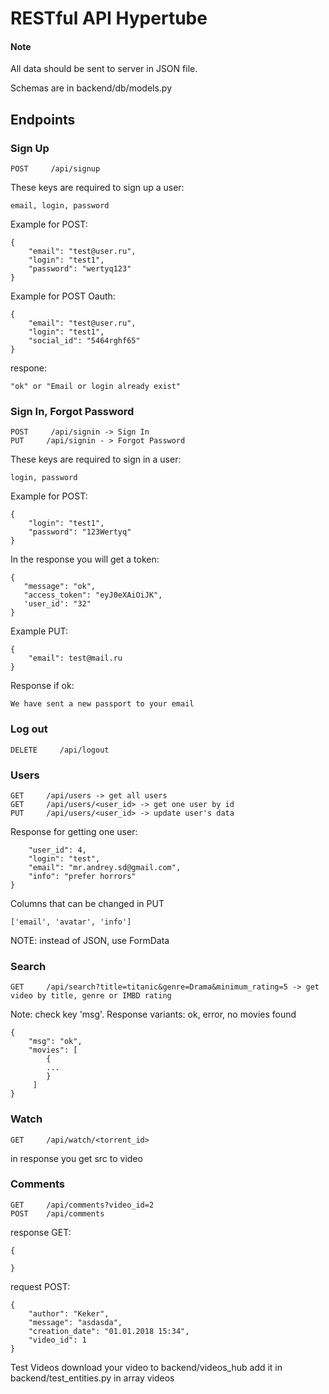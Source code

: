 # RESTful API Hypertube

#### Note
All data should be sent to server in JSON file.

Schemas are in backend/db/models.py

## Endpoints

### Sign Up
```
POST     /api/signup
```

These keys are required to sign up a user:
```
email, login, password
```
Example for POST:
```
{
    "email": "test@user.ru",
    "login": "test1",
    "password": "wertyq123"
}
 ```
 Example for POST Oauth:
```
{
    "email": "test@user.ru",
    "login": "test1",
    "social_id": "5464rghf65"
}
 ```
 
 respone:
```
"ok" or "Email or login already exist"
```
 
 ### Sign In, Forgot Password
```
POST     /api/signin -> Sign In
PUT     /api/signin - > Forgot Password
```

These keys are required to sign in a user:
```
login, password
```
Example for POST:
```
{
    "login": "test1",
    "password": "123Wertyq"
}
 ```
 In the response you will get a token:
 ```
 {
    "message": "ok",
    "access_token": "eyJ0eXAiOiJK",
    'user_id': "32"
}
```

Example PUT:
```
{
    "email": test@mail.ru
}
```
Response if ok:
```
We have sent a new passport to your email
```

 ### Log out
```
DELETE     /api/logout
```

### Users

```
GET     /api/users -> get all users
GET     /api/users/<user_id> -> get one user by id
PUT     /api/users/<user_id> -> update user's data
```

Response for getting one user:
```
    "user_id": 4,
    "login": "test",
    "email": "mr.andrey.sd@gmail.com",
    "info": "prefer horrors"
}

```

Columns that can be changed in PUT
```
['email', 'avatar', 'info']
```
NOTE: instead of JSON, use FormData


### Search

```
GET     /api/search?title=titanic&genre=Drama&minimum_rating=5 -> get video by title, genre or IMBD rating
```

Note: check key 'msg'. Response variants: ok, error, no movies found
```
{
    "msg": "ok",
    "movies": [
        {
        ...
        }
     ]
}
```

### Watch

```
GET     /api/watch/<torrent_id>
```
in response you get src to video

### Comments

```
GET     /api/comments?video_id=2
POST    /api/comments
```

response GET:
```
{

}
```

request POST:
```
{
    "author": "Keker",
    "message": "asdasda",
    "creation_date": "01.01.2018 15:34",
    "video_id": 1
}
```

Test Videos
download your video to backend/videos_hub
add it in backend/test_entities.py in array videos


